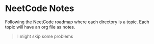 # NeetCode Notes

Following the NeetCode roadmap where each directory is a topic.
Each topic will have an org file as notes.

> I might skip some problems
